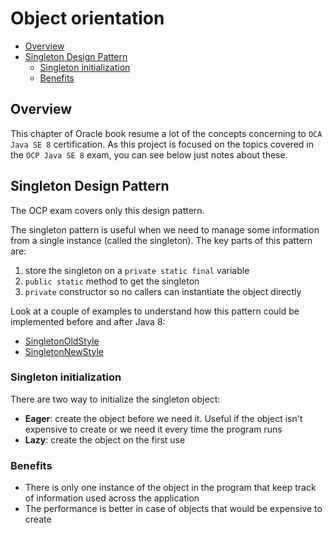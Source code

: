 # Object orientation
+ [Overview](#overview)
+ [Singleton Design Pattern](#singleton-design-pattern) 
    - [Singleton initialization](#singleton-initialization)
    - [Benefits](#benefits)

## Overview
This chapter of Oracle book resume a lot of the concepts concerning to ``OCA Java SE 8`` certification. 
As this project is focused on the topics covered in the ``OCP Java SE 8`` exam, you can see below just notes about these.

## Singleton Design Pattern
The OCP exam covers only this design pattern.

The singleton pattern is useful when we need to manage some information from a single instance (called the singleton). 
The key parts of this pattern are:
1. store the singleton on a ``private static final`` variable
2. ``public static`` method to get the singleton
3. ``private`` constructor so no callers can instantiate the object directly

Look at a couple of examples to understand how this pattern could be implemented before and after Java 8:
* [SingletonOldStyle](src/java/main/SingletonOldStyle.java) 
* [SingletonNewStyle](src/java/main/SingletonNewStyle.java)

### Singleton initialization
There are two way to initialize the singleton object:
 * **Eager**: create the object before we need it. Useful if the object isn't expensive to create or we need it every time the program runs
 * **Lazy**: create the object on the first use
 
### Benefits
* There is only one instance of the object in the program that keep track of information used across the application
* The performance is better in case of objects that would be expensive to create
